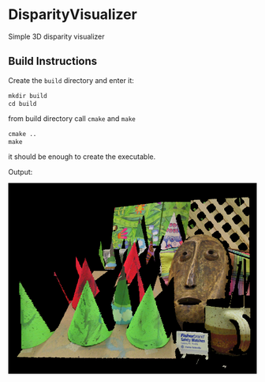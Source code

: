 # DisparityVisualizer
Simple 3D disparity visualizer

## Build Instructions

Create the `build` directory and enter it:

```
mkdir build
cd build
```

from build directory call `cmake` and `make`

```
cmake ..
make
```

it should be enough to create the executable.

Output:

![GLUT Window](https://raw.githubusercontent.com/lpuglia/DisparityVisualizer/master/cones/sample.png)